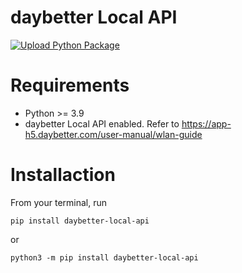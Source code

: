 # daybetter Local API

[![Upload Python Package](https://github.com/Galorhallen/daybetter-local-api/actions/workflows/deploy.yml/badge.svg?event=release)](https://github.com/Galorhallen/daybetter-local-api/actions/workflows/deploy.yml)

# Requirements

- Python >= 3.9
- daybetter Local API enabled. Refer to https://app-h5.daybetter.com/user-manual/wlan-guide

# Installaction

From your terminal, run

    pip install daybetter-local-api

or

    python3 -m pip install daybetter-local-api
